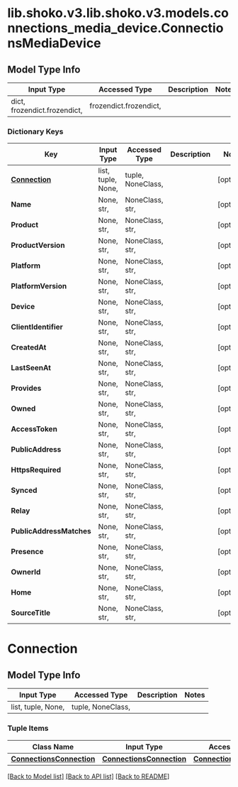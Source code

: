 # lib.shoko.v3.lib.shoko.v3.models.connections_media_device.ConnectionsMediaDevice

## Model Type Info
Input Type | Accessed Type | Description | Notes
------------ | ------------- | ------------- | -------------
dict, frozendict.frozendict,  | frozendict.frozendict,  |  | 

### Dictionary Keys
Key | Input Type | Accessed Type | Description | Notes
------------ | ------------- | ------------- | ------------- | -------------
**[Connection](#Connection)** | list, tuple, None,  | tuple, NoneClass,  |  | [optional] 
**Name** | None, str,  | NoneClass, str,  |  | [optional] 
**Product** | None, str,  | NoneClass, str,  |  | [optional] 
**ProductVersion** | None, str,  | NoneClass, str,  |  | [optional] 
**Platform** | None, str,  | NoneClass, str,  |  | [optional] 
**PlatformVersion** | None, str,  | NoneClass, str,  |  | [optional] 
**Device** | None, str,  | NoneClass, str,  |  | [optional] 
**ClientIdentifier** | None, str,  | NoneClass, str,  |  | [optional] 
**CreatedAt** | None, str,  | NoneClass, str,  |  | [optional] 
**LastSeenAt** | None, str,  | NoneClass, str,  |  | [optional] 
**Provides** | None, str,  | NoneClass, str,  |  | [optional] 
**Owned** | None, str,  | NoneClass, str,  |  | [optional] 
**AccessToken** | None, str,  | NoneClass, str,  |  | [optional] 
**PublicAddress** | None, str,  | NoneClass, str,  |  | [optional] 
**HttpsRequired** | None, str,  | NoneClass, str,  |  | [optional] 
**Synced** | None, str,  | NoneClass, str,  |  | [optional] 
**Relay** | None, str,  | NoneClass, str,  |  | [optional] 
**PublicAddressMatches** | None, str,  | NoneClass, str,  |  | [optional] 
**Presence** | None, str,  | NoneClass, str,  |  | [optional] 
**OwnerId** | None, str,  | NoneClass, str,  |  | [optional] 
**Home** | None, str,  | NoneClass, str,  |  | [optional] 
**SourceTitle** | None, str,  | NoneClass, str,  |  | [optional] 

# Connection

## Model Type Info
Input Type | Accessed Type | Description | Notes
------------ | ------------- | ------------- | -------------
list, tuple, None,  | tuple, NoneClass,  |  | 

### Tuple Items
Class Name | Input Type | Accessed Type | Description | Notes
------------- | ------------- | ------------- | ------------- | -------------
[**ConnectionsConnection**](ConnectionsConnection.md) | [**ConnectionsConnection**](ConnectionsConnection.md) | [**ConnectionsConnection**](ConnectionsConnection.md) |  | 

[[Back to Model list]](../../README.md#documentation-for-models) [[Back to API list]](../../README.md#documentation-for-api-endpoints) [[Back to README]](../../README.md)

